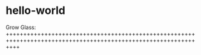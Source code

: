 # hello-world
Grow Glass:  
++++++++++++++++++++++++++++++++++++++++++++++++++++++++++++++++++++++++++++++++++++++++++++++++++++++++++++++++